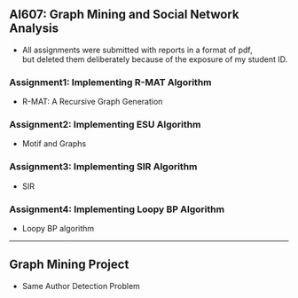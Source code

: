 ## AI607: Graph Mining and Social Network Analysis  

- All assignments were submitted with reports in a format of pdf,  
  but deleted them deliberately because of the exposure of my student ID.  

### Assignment1: Implementing R-MAT Algorithm  

- R-MAT: A Recursive Graph Generation 

### Assignment2: Implementing ESU Algorithm 

- Motif and Graphs  

### Assignment3: Implementing SIR Algorithm  

- SIR

### Assignment4: Implementing Loopy BP Algorithm  

- Loopy BP algorithm

----

## Graph Mining Project

- Same Author Detection Problem

